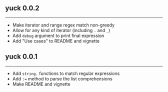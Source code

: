 ## yuck 0.0.2
---------------------
* Make iterator and range regex match non-greedy
* Allow for any kind of iterator (including `.` and `_`)
* Add `debug` argument to print final expression
* Add "Use cases" to README and vignette

## yuck 0.0.1
---------------------
* Add `string.` functions to match regular expressions
* Add `:=` method to parse the list comprehensions
* Make README and vignette

